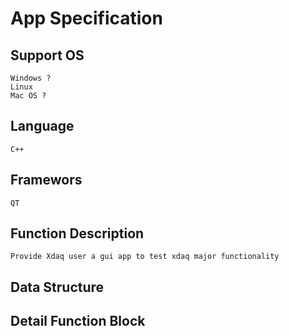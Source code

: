 # App Specification

## Support OS

    Windows ?
    Linux 
    Mac OS ?

## Language

    C++

## Framewors

    QT

## Function Description

    Provide Xdaq user a gui app to test xdaq major functionality
    

## Data Structure

## Detail Function Block
